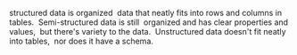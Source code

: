 structured data is organized  data that neatly fits into rows and columns in tables.  Semi-structured data is still  organized and has clear properties and values,  but there's variety to the data.  Unstructured data doesn't fit neatly into tables,  nor does it have a schema.